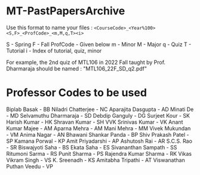 # MT-PastPapersArchive

Use this format to name your files : ```<CourseCode>_<Year%100><S,F>_<ProfCode>_<m,M,q,T><i>```

S - Spring
F - Fall
ProfCode - Given below
m - Minor
M - Major
q - Quiz
T - Tutorial
i - Index of tutorial, quiz, minor

For example, the 2nd quiz of MTL106 in 2022 Fall taught by Prof. Dharmaraja should be named : "MTL106_22F_SD_q2.pdf"

# Professor Codes to be used

Biplab Basak - BB
Niladri Chatterjee - NC
Aparajita Dasgupta - AD
Minati De - MD
Selvamuthu Dharmaraja - SD
Debdip Ganguly - DG
Surjeet Kour - SK
Harish Kumar - HK
Shravan Kumar - SH
VVK Srinivas Kumar - VK
Anant Kumar Majee - AM
Aparna Mehra - AM
Mani Mehra - MM
Vivek Mukundan - VM
Anima Nagar - AN
Bhawani Shankar Panda - BP
Shiv Prakash Patel - SP
Kamana Porwal - KP
Amit Priyadarshi - AP
Ashutosh Rai - AR
S.C.S. Rao - SR
Biswajyoti Saha - BS
Ekata Saha - ES
Sivananthan Sampath - SS
Ritumoni Sarma - RS
Punit Sharma - PS
Rajendra Kumar Sharma - RK
Vikas Vikram Singh - VS
K. Sreenadh - KS
Amitabha Tripathi - AT
Viswanathan Puthan Veedu - VP
